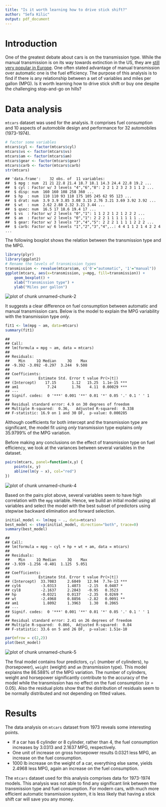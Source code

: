```yaml
---
title: "Is it worth learning how to drive stick shift?"
author: "Sefa Kilic"
output: pdf_document
---
```


# Introduction
One of the greatest debate about cars is on the transmission type. While
the manual transmission is on its way towards extinction in the US, they are
[still very popular in Europe](http://www.dctfacts.com/archive/2008/why-dual-clutch-technology-big-business.aspx).
One often stated advantage of manual
transmission over automatic one is the fuel efficiency. The purpose of
this analysis is to find if there is any relationship between a set of
variables and miles per gallon (MPG). Is it worth learning how to drive
stick shift or buy one despite the challenging stop-and-go on hills?

# Data analysis

`mtcars` dataset was used for the analysis. It comprises fuel consumption
and 10 aspects of automobile design and performance for 32 automobiles
(1973-1974).


```r
# factor some variables
mtcars$cyl <- factor(mtcars$cyl)
mtcars$vs <- factor(mtcars$vs)
mtcars$am <- factor(mtcars$am)
mtcars$gear <- factor(mtcars$gear)
mtcars$carb <- factor(mtcars$carb)
str(mtcars)
```

```
## 'data.frame':	32 obs. of  11 variables:
##  $ mpg : num  21 21 22.8 21.4 18.7 18.1 14.3 24.4 22.8 19.2 ...
##  $ cyl : Factor w/ 3 levels "4","6","8": 2 2 1 2 3 2 3 1 1 2 ...
##  $ disp: num  160 160 108 258 360 ...
##  $ hp  : num  110 110 93 110 175 105 245 62 95 123 ...
##  $ drat: num  3.9 3.9 3.85 3.08 3.15 2.76 3.21 3.69 3.92 3.92 ...
##  $ wt  : num  2.62 2.88 2.32 3.21 3.44 ...
##  $ qsec: num  16.5 17 18.6 19.4 17 ...
##  $ vs  : Factor w/ 2 levels "0","1": 1 1 2 2 1 2 1 2 2 2 ...
##  $ am  : Factor w/ 2 levels "0","1": 2 2 2 1 1 1 1 1 1 1 ...
##  $ gear: Factor w/ 3 levels "3","4","5": 2 2 2 1 1 1 1 2 2 2 ...
##  $ carb: Factor w/ 6 levels "1","2","3","4",..: 4 4 1 1 2 1 4 2 2 4 ...
```

The following boxplot shows the relation between the transmission type
and the MPG.


```r
library(plyr)
library(ggplot2)
# Rename the levels of transmission types
transmission <- revalue(mtcars$am, c('0'="automatic", '1'="manual"))
ggplot(mtcars, aes(x=transmission, y=mpg, fill=transmission)) +
    geom_boxplot() +
    xlab("Transmission type") +
    ylab("Miles per gallon")
```

![plot of chunk unnamed-chunk-2](figure/unnamed-chunk-2.png) 

It suggests a clear difference on fuel consumption between automatic
and manual transmission cars. Below is the model to explain the MPG
variability with the transmission type _only_.


```r
fit1 <- lm(mpg ~ am, data=mtcars)
summary(fit1)
```

```
## 
## Call:
## lm(formula = mpg ~ am, data = mtcars)
## 
## Residuals:
##    Min     1Q Median     3Q    Max 
## -9.392 -3.092 -0.297  3.244  9.508 
## 
## Coefficients:
##             Estimate Std. Error t value Pr(>|t|)    
## (Intercept)    17.15       1.12   15.25  1.1e-15 ***
## am1             7.24       1.76    4.11  0.00029 ***
## ---
## Signif. codes:  0 '***' 0.001 '**' 0.01 '*' 0.05 '.' 0.1 ' ' 1
## 
## Residual standard error: 4.9 on 30 degrees of freedom
## Multiple R-squared:  0.36,	Adjusted R-squared:  0.338 
## F-statistic: 16.9 on 1 and 30 DF,  p-value: 0.000285
```

Although coefficients for both intercept and the transmission type are
significant, the model fit using _only_ transmission type explains only
35.9799% of the MPG variation.



Before making any conclusions on the effect of transmission type on fuel
efficiency, we look at the variances between several variables in the dataset.


```r
pairs(mtcars, panel=function(x,y) {
    points(x, y)
    abline(lm(y ~ x), col="red")
})
```

![plot of chunk unnamed-chunk-4](figure/unnamed-chunk-4.png) 

Based on the pairs plot above, several variables seem to have high
correlation with the `mpg` variable. Hence, we build an initial model
using all variables and select the model with the best subset of
predictors using stepwise backward elimination and forward selection.


```r
initial_model <- lm(mpg ~ ., data=mtcars)
best_model <- step(initial_model, direction="both", trace=0)
summary(best_model)
```

```
## 
## Call:
## lm(formula = mpg ~ cyl + hp + wt + am, data = mtcars)
## 
## Residuals:
##    Min     1Q Median     3Q    Max 
## -3.939 -1.256 -0.401  1.125  5.051 
## 
## Coefficients:
##             Estimate Std. Error t value Pr(>|t|)    
## (Intercept)  33.7083     2.6049   12.94  7.7e-13 ***
## cyl6         -3.0313     1.4073   -2.15   0.0407 *  
## cyl8         -2.1637     2.2843   -0.95   0.3523    
## hp           -0.0321     0.0137   -2.35   0.0269 *  
## wt           -2.4968     0.8856   -2.82   0.0091 ** 
## am1           1.8092     1.3963    1.30   0.2065    
## ---
## Signif. codes:  0 '***' 0.001 '**' 0.01 '*' 0.05 '.' 0.1 ' ' 1
## 
## Residual standard error: 2.41 on 26 degrees of freedom
## Multiple R-squared:  0.866,	Adjusted R-squared:  0.84 
## F-statistic: 33.6 on 5 and 26 DF,  p-value: 1.51e-10
```

```r
par(mfrow = c(2,2))
plot(best_model)
```

![plot of chunk unnamed-chunk-5](figure/unnamed-chunk-5.png) 

The final model contains four predictors, `cyl` (number of cylinders),
`hp` (horsepower), `weight` (weight) and `am` (transmission type). This
model explains the 86.588% of the MPG
variation. The number of cylinders, weight and horsepower  significantly
contribute to the accuracy of the model while the transmission has no effect
on the fuel consumption ($\alpha=0.05$). Also the residual plots show that
the distribution of residuals seem to be
normally distributed and not depending on fitted values.

# Results

The data analysis on `mtcars` dataset from 1973 reveals some interesting
points.

- If a car has 6 cylinder or 8 cylinder, rather than 4, the fuel consumption
increases by 3.0313 and
2.1637 MPG, respectively.
- One unit of increase on gross horsepower results
0.0321 less MPG, an increase on the fuel
consumption.
- 1000 lb increase on the weight of a car, everything else same, yields
2.4968 less MPG, again an increase on the
fuel consumption.

The `mtcars` dataset used for this analysis comprises data for 1973-1974
models. This analysis was not able to find any significant link between the
transmission type and fuel consumption. For modern cars, with much more
efficient automatic transmission system, it is less likely that having
a stick shift car will save you any money.

